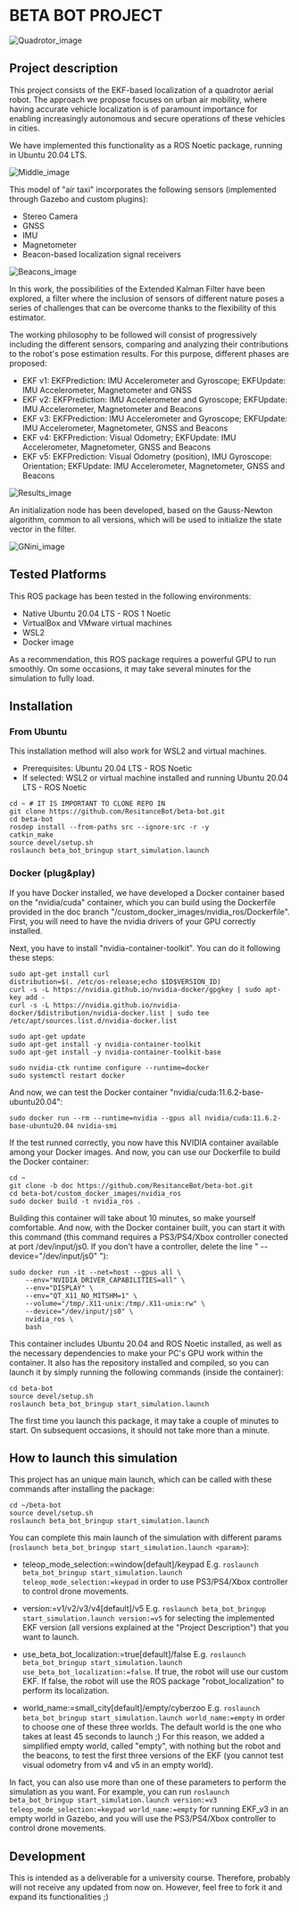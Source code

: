 # BETA BOT PROJECT
![Quadrotor_image](https://github.com/ResitanceBot/beta-bot/blob/doc/images/Presentation.png)

## Project description
This project consists of the EKF-based localization of a quadrotor aerial robot. The approach we propose focuses on urban air mobility, where having accurate vehicle localization is of paramount importance for enabling increasingly autonomous and secure operations of these vehicles in cities.

We have implemented this functionality as a ROS Noetic package, running in Ubuntu 20.04 LTS. 

![Middle_image](https://github.com/ResitanceBot/beta-bot/blob/doc/images/Middle.png)

This model of "air taxi" incorporates the following sensors (implemented through Gazebo and custom plugins):

- Stereo Camera
- GNSS
- IMU
- Magnetometer
- Beacon-based localization signal receivers

![Beacons_image](https://github.com/ResitanceBot/beta-bot/blob/doc/images/Beacons.png)

In this work, the possibilities of the Extended Kalman Filter have been explored, a filter where the inclusion of sensors of different nature poses a series of challenges that can be overcome thanks to the flexibility of this estimator.

The working philosophy to be followed will consist of progressively including the different sensors, comparing and analyzing their contributions to the robot's pose estimation results. For this purpose, different phases are proposed:

- EKF v1: EKFPrediction: IMU Accelerometer and Gyroscope; EKFUpdate: IMU Accelerometer, Magnetometer and GNSS
- EKF v2: EKFPrediction: IMU Accelerometer and Gyroscope; EKFUpdate: IMU Accelerometer, Magnetometer and Beacons
- EKF v3: EKFPrediction: IMU Accelerometer and Gyroscope; EKFUpdate: IMU Accelerometer, Magnetometer, GNSS and Beacons
- EKF v4: EKFPrediction: Visual Odometry; EKFUpdate: IMU Accelerometer, Magnetometer, GNSS and Beacons
- EKF v5: EKFPrediction: Visual Odometry (position), IMU Gyroscope: Orientation; EKFUpdate: IMU Accelerometer, Magnetometer, GNSS and Beacons

![Results_image](https://github.com/ResitanceBot/beta-bot/blob/doc/images/Results.png)

An initialization node has been developed, based on the Gauss-Newton algorithm, common to all versions, which will be used to initialize the state vector in the filter.

![GNini_image](https://github.com/ResitanceBot/beta-bot/blob/doc/images/GNini.png)

## Tested Platforms
This ROS package has been tested in the following environments:
- Native Ubuntu 20.04 LTS - ROS 1 Noetic
- VirtualBox and VMware virtual machines 
- WSL2
- Docker image

As a recommendation, this ROS package requires a powerful GPU to run smoothly. On some occasions, it may take several minutes for the simulation to fully load.

## Installation
### From Ubuntu
This installation method will also work for WSL2 and virtual machines.

- Prerequisites: Ubuntu 20.04 LTS - ROS Noetic
- If selected: WSL2 or virtual machine installed and running Ubuntu 20.04 LTS - ROS Noetic
```
cd ~ # IT IS IMPORTANT TO CLONE REPO IN 
git clone https://github.com/ResitanceBot/beta-bot.git
cd beta-bot
rosdep install --from-paths src --ignore-src -r -y
catkin_make
source devel/setup.sh
roslaunch beta_bot_bringup start_simulation.launch
```
### Docker (plug&play)
If you have Docker installed, we have developed a Docker container based on the "nvidia/cuda" container, which you can build using the Dockerfile provided in the doc branch "/custom_docker_images/nvidia_ros/Dockerfile". First, you will need to have the nvidia drivers of your GPU correctly installed. 

Next, you have to install "nvidia-container-toolkit". You can do it following these steps:
```
sudo apt-get install curl       
distribution=$(. /etc/os-release;echo $ID$VERSION_ID)
curl -s -L https://nvidia.github.io/nvidia-docker/gpgkey | sudo apt-key add -
curl -s -L https://nvidia.github.io/nvidia-docker/$distribution/nvidia-docker.list | sudo tee /etc/apt/sources.list.d/nvidia-docker.list

sudo apt-get update
sudo apt-get install -y nvidia-container-toolkit
sudo apt-get install -y nvidia-container-toolkit-base

sudo nvidia-ctk runtime configure --runtime=docker
sudo systemctl restart docker
```
And now, we can test the Docker container "nvidia/cuda:11.6.2-base-ubuntu20.04":

```
sudo docker run --rm --runtime=nvidia --gpus all nvidia/cuda:11.6.2-base-ubuntu20.04 nvidia-smi

```
If the test runned correctly, you now have this NVIDIA container available among your Docker images. And now, you can use our Dockerfile to build the Docker container:

```
cd ~
git clone -b doc https://github.com/ResitanceBot/beta-bot.git
cd beta-bot/custom_docker_images/nvidia_ros
sudo docker build -t nvidia_ros .      
```
Building this container will take about 10 minutes, so make yourself comfortable.
And now, with the Docker container built, you can start it with this command (this command requires a PS3/PS4/Xbox controller conected at port /dev/input/js0. If you don't have a controller, delete the line "    --device="/dev/input/js0" \"):

```
sudo docker run -it --net=host --gpus all \
    --env="NVIDIA_DRIVER_CAPABILITIES=all" \
    --env="DISPLAY" \
    --env="QT_X11_NO_MITSHM=1" \
    --volume="/tmp/.X11-unix:/tmp/.X11-unix:rw" \
    --device="/dev/input/js0" \
    nvidia_ros \
    bash
```

This container includes Ubuntu 20.04 and ROS Noetic installed, as well as the necessary dependencies to make your PC's GPU work within the container. It also has the repository installed and compiled, so you can launch it by simply running the following commands (inside the container):

```
cd beta-bot
source devel/setup.sh
roslaunch beta_bot_bringup start_simulation.launch 
```

The first time you launch this package, it may take a couple of minutes to start. On subsequent occasions, it should not take more than a minute.

## How to launch this simulation
This project has an unique main launch, which can be called with these commands after installing the package:

```
cd ~/beta-bot
source devel/setup.sh
roslaunch beta_bot_bringup start_simulation.launch
```

You can complete this main launch of the simulation with different params (```roslaunch beta_bot_bringup start_simulation.launch <param>```):

 * teleop_mode_selection:=window[default]/keypad
E.g. ```roslaunch beta_bot_bringup start_simulation.launch teleop_mode_selection:=keypad``` in order to use PS3/PS4/Xbox controller to control drone movements.

 * version:=v1/v2/v3/v4[default]/v5
E.g. ```roslaunch beta_bot_bringup start_simulation.launch version:=v5``` for selecting the implemented EKF version (all versions explained at the "Project Description") that you want to launch.

 * use_beta_bot_localization:=true[default]/false
E.g. ```roslaunch beta_bot_bringup start_simulation.launch use_beta_bot_localization:=false```. If true, the robot will use our custom EKF. If false, the robot will use the ROS package "robot_localization" to perform its localization.

 * world_name:=small_city[default]/empty/cyberzoo
E.g. ```roslaunch beta_bot_bringup start_simulation.launch world_name:=empty``` in order to choose one of these three worlds. The default world is the one who takes at least 45 seconds to launch ;)
For this reason, we added a simplified empty world, called "empty", with nothing but the robot and the beacons, to test the first three versions of the EKF (you cannot test visual odometry from v4 and v5 in an empty world).

In fact, you can also use more than one of these parameters to perform the simulation as you want. For example, you can run ```roslaunch beta_bot_bringup start_simulation.launch version:=v3 teleop_mode_selection:=keypad world_name:=empty``` for running EKF_v3 in an empty world in Gazebo, and you will use the PS3/PS4/Xbox controller to control drone movements.  

## Development
This is intended as a deliverable for a university course. Therefore, probably will not receive any updated from now on. However, feel free to fork it and expand its functionalities ;)

